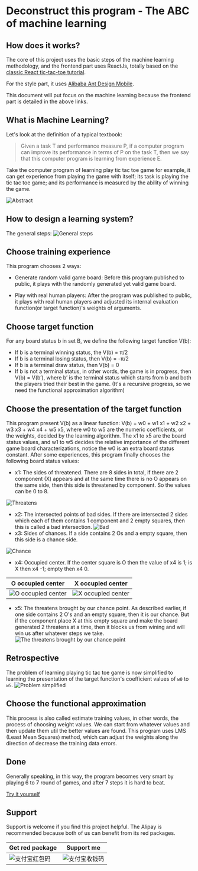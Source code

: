 # Deconstruct this program - The ABC of machine learning

## How does it works?
The core of this project uses the basic steps of the machine learning methodology, and the frontend part uses ReactJs, totally based on the [classic React tic-tac-toe tutorial](https://reactjs.org/tutorial/tutorial.html).

For the style part, it uses [Alibaba Ant Design Mobile](https://mobile.ant.design).

This document will put focus on the machine learning because the frontend part is detailed in the above links.

## What is Machine Learning?
Let's look at the definition of a typical textbook:
> Given a task T and performance measure  P, if a computer program can improve its performance in terms of P on the task T, then we say that this computer program is learning from experience E.

Take the computer program of learning play tic tac toe game for example, it can get experience from playing the game with itself; its task is playing the tic tac toe game; and its performance is measured by the ability of winning the game.

![Abstract](./images/幻灯片5.PNG)

## How to design a learning system?
The general steps:
![General steps](./images/幻灯片6.jpg)

## Choose training experience
This program chooses 2 ways:
* Generate random valid game board: Before this program published to public, it plays with the randomly generated yet valid game board.

* Play with real human players: After the program was published to public, it plays with real human players and adjusted its internal evaluation function(or target function)'s weights of arguments.

## Choose target function
For any board status b in set B, we define the following target function V(b):

* If b is a terminal winning status, the V(b) = π/2
* If b is a terminal losing status, then V(b) = -π/2
* If b is a terminal draw status, then V(b) = 0
* If b is not a terminal status, in other words, the game is in progress, then V(b) = V(b’), where b’ is the terminal status which starts from b and both the players tried their best in the game. (It's a recursive progress, so we need the functional approximation algorithm)

## Choose the presentation of the target function
This program present V(b) as a linear function:
V(b) = w0 + w1 x1 + w2 x2 + w3 x3 + w4 x4 + w5 x5, where w0 to w5 are the numeric coefficients, or the weights, decided by the learning algorithm.
The x1 to x5 are the board status values, and w1 to w5 decides the relative importance of the different game board characterizations, notice the w0 is an extra board status constant.
After some experiences, this program finally chooses the following board status values:
* x1: The sides of threatened. There are 8 sides in total, if there are 2 component (X) appears and at the same time there is no O appears on the same side, then this side is threatened by component. So the values can be 0 to 8.

![Threatens](./images/danger.png)
* x2: The intersected points of bad sides. If there are intersected 2 sides which each of them contains 1 component and 2 empty squares, then this is called a bad intersection.
![Bad](./images/bad.png)
* x3: Sides of chances. If a side contains 2 Os and a empty square, then this side is a chance side.

![Chance](./images/chance.png)
* x4: Occupied center. If the center square is O then the value of x4 is 1;  is X then x4 -1; empty then x4 0.

|O occupied center|X occupied center|
|-------|-------|
|![O occupied center](./images/center=1.png)|![X occupied center](./images/center-1.png)|
* x5: The threatens brought by our chance point. As described earlier, if one side contains 2 O's and an empty square, then it is our chance. But if the component place X at this empty square and make the board generated 2 threatens at a time, then it blocks us from wining and will win us after whatever steps we take.
![The threatens brought by our chance point](./images/chanceBad.png)

## Retrospective
The problem of learning playing tic tac toe game is now simplified to learning the presentation of the target function's coefficient values of `w0` to `w5`.
![Problem simplified](./images/幻灯片10.PNG)

## Choose the functional approximation
This process is also called estimate training values, in other words, the process of choosing weight values. We can start from whatever values and then update them util the better values are found.
This program uses LMS (Least Mean Squares) method, which can adjust the weights along the direction of decrease the training data errors.

## Done
Generally speaking, in this way, the program becomes very smart by playing 6 to 7 round of games, and after 7 steps it is hard to beat.

[Try it yourself](https://jeff-tian.github.io/tic-tac-toe-ai/)


## Support
Support is welcome if you find this project helpful. The Alipay is recommended because both of us can benefit from its red packages.

|Get red package|Support me|
|-----|----|
|![支付宝红包码](../public/images/alipay-red-package.png)|![支付宝收钱码](../public/images/alipay-receive-money.jpg)|